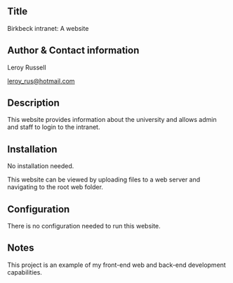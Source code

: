 Title
-----------
Birkbeck intranet: A website

Author & Contact information
-----------
Leroy Russell 

leroy_rus@hotmail.com

Description
-----------
This website provides information about the university and allows admin and staff to login to the intranet.

Installation
------------
No installation needed.

This website can be viewed by uploading files to a web server and navigating to the root web folder.

Configuration
-------------
There is no configuration needed to run this website.

Notes
-----
This project is an example of my front-end web and back-end development capabilities. 